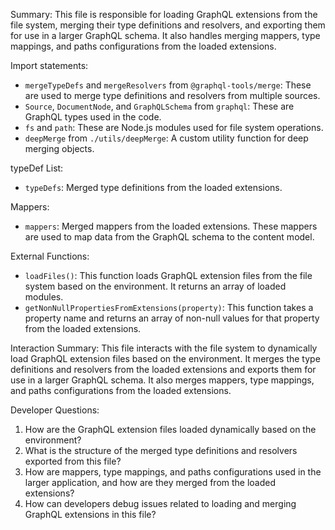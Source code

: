 Summary:
This file is responsible for loading GraphQL extensions from the file system, merging their type definitions and resolvers, and exporting them for use in a larger GraphQL schema. It also handles merging mappers, type mappings, and paths configurations from the loaded extensions.

Import statements:
- `mergeTypeDefs` and `mergeResolvers` from `@graphql-tools/merge`: These are used to merge type definitions and resolvers from multiple sources.
- `Source`, `DocumentNode`, and `GraphQLSchema` from `graphql`: These are GraphQL types used in the code.
- `fs` and `path`: These are Node.js modules used for file system operations.
- `deepMerge` from `./utils/deepMerge`: A custom utility function for deep merging objects.

typeDef List:
- `typeDefs`: Merged type definitions from the loaded extensions.

Mappers:
- `mappers`: Merged mappers from the loaded extensions. These mappers are used to map data from the GraphQL schema to the content model.

External Functions:
- `loadFiles()`: This function loads GraphQL extension files from the file system based on the environment. It returns an array of loaded modules.
- `getNonNullPropertiesFromExtensions(property)`: This function takes a property name and returns an array of non-null values for that property from the loaded extensions.

Interaction Summary:
This file interacts with the file system to dynamically load GraphQL extension files based on the environment. It merges the type definitions and resolvers from the loaded extensions and exports them for use in a larger GraphQL schema. It also merges mappers, type mappings, and paths configurations from the loaded extensions.

Developer Questions:
1. How are the GraphQL extension files loaded dynamically based on the environment?
2. What is the structure of the merged type definitions and resolvers exported from this file?
3. How are mappers, type mappings, and paths configurations used in the larger application, and how are they merged from the loaded extensions?
4. How can developers debug issues related to loading and merging GraphQL extensions in this file?

